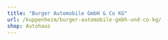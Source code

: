 ```yaml
---
title: "Burger Automobile GmbH & Co KG"
url: /kuppenheim/burger-automobile-gmbh-und-co-kg/
shop: Autohaus
---
```

